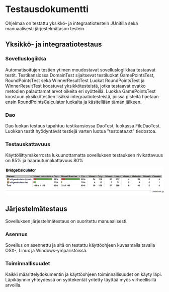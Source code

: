 # Testausdokumentti

Ohjelmaa on testattu yksikkö- ja integraatiotestein JUnitilla sekä manuaalisesti järjestelmätason testein.

## Yksikkö- ja integraatiotestaus

### Sovelluslogiikka

Automatisoitujen testien ytimen moudostavat sovelluslogiikkaa testaavat testit. 
Testikansiossa DomainTest sijaitsevat testiluokat GamePointsTest, RoundPointsTest sekä WinnerResultTest 
Luokat RoundPointsTest ja WinnerResultTest koostuvat yksikkötesteistä, jotka testaavat ovatko metodien palauttamat arvot oikeita eri syötteillä.
Luokka GamePointsTest koostuun yksikkötestien lisäksi integraatiotesteistä, joissa pisteitä haetaan ensin RoundPointsCalculator luokalta ja käsitellään tämän jälkeen.

### Dao

Dao luokan testaus tapahtuu testikansiossa DaoTest, luokassa FileDaoTest. Luokkan testit hyödyntävät testiejä varten luotua "testdata.txt" tiedostoa.

### Testauskattavuus

Käyttöliittymäkerrosta lukuunottamatta sovelluksen testauksen rivikattavuus on 85% ja haarautumakattavuus 80%

![](https://github.com/sillameri/otm-harjoitustyo/blob/master/dokumentointi/kuvat/test.png)


## Järjestelmätestaus

Sovelluksen järjestelmätestaus on suoritettu manuaalisesti.

### Asennus

Sovellus on asennettu ja sitä on testattu käyttöohjeen kuvaamalla tavalla OSX-, Linux ja Windows-ympäristöissä.


### Toiminnallisuudet

Kaikki määrittelydokumentin ja käyttöohjeen toiminnallisuudet on käyty läpi.    
Läpikäynnin yhteydessä on syötekentät yritetty täyttää myös virheellisillä arvoilla.
